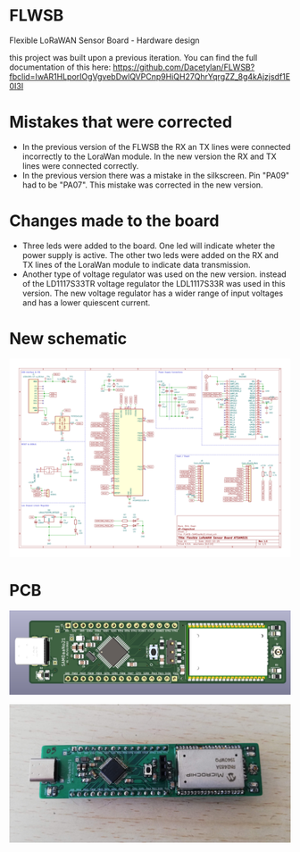 # FLWSB
Flexible LoRaWAN Sensor Board - Hardware design

this project was built upon a previous iteration. You can find the full documentation of this here: https://github.com/Dacetylan/FLWSB?fbclid=IwAR1HLporIOgVgvebDwlQVPCnp9HiQH27QhrYqrgZZ_8g4kAjzjsdf1E0I3I

# Mistakes that were corrected
- In the previous version of the FLWSB the RX an TX lines were connected incorrectly to the LoraWan module. In the new version the RX and TX lines were connected correctly.
- In the previous version there was a mistake in the silkscreen. Pin "PA09" had to be "PA07". This mistake was corrected in the new version.

# Changes made to the board
- Three leds were added to the board. One led will indicate wheter the power supply is active. The other two leds were added on the RX and TX lines of the LoraWan module to indicate data transmission.
- Another type of voltage regulator was used on the new version. instead of the LD1117S33TR voltage regulator the LDL1117S33R was used in this version. The new voltage regulator has a wider range of input voltages and has a lower quiescent current.

# New schematic
![FLWSB](assets/FLWSB-SAMDaaNo21.svg 'Figuur 1: New schematic of the FLWSB')

# PCB
![FLWSB](assets/FLWSB.png 'Figuur 2: 3D view of the new FLWSB version')

![FLWSB](assets/FLWSB_soldered.jpg 'Figuur 3: soldered FLWSB')
